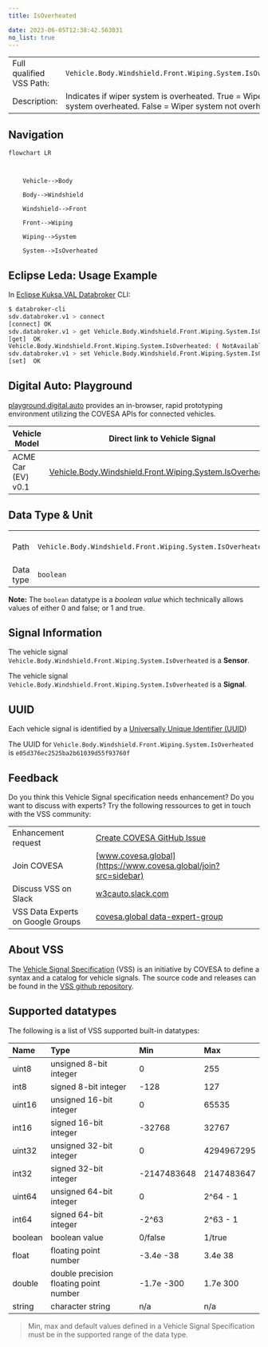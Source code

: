 ```yaml
---
title: IsOverheated

date: 2023-06-05T12:38:42.563031
no_list: true
---
```



| | |
|---|---|
| Full qualified VSS Path: | `Vehicle.Body.Windshield.Front.Wiping.System.IsOverheated` |
| Description: | Indicates if wiper system is overheated. True = Wiper system overheated. False = Wiper system not overheated. |

## Navigation

```mermaid
flowchart LR



    Vehicle-->Body

    Body-->Windshield

    Windshield-->Front

    Front-->Wiping

    Wiping-->System

    System-->IsOverheated

```

## Eclipse Leda: Usage Example

In [Eclipse Kuksa.VAL Databroker](https://github.com/eclipse/kuksa.val/tree/master/kuksa_databroker) CLI:



```bash
$ databroker-cli
sdv.databroker.v1 > connect
[connect] OK
sdv.databroker.v1 > get Vehicle.Body.Windshield.Front.Wiping.System.IsOverheated
[get]  OK
Vehicle.Body.Windshield.Front.Wiping.System.IsOverheated: ( NotAvailable )
sdv.databroker.v1 > set Vehicle.Body.Windshield.Front.Wiping.System.IsOverheated false
[set]  OK
```

## Digital Auto: Playground

[playground.digital.auto](http://digital.auto) provides an in-browser, rapid prototyping environment utilizing the COVESA APIs for connected vehicles. 

| Vehicle Model | Direct link to Vehicle Signal |
|---|---|
| ACME Car (EV) v0.1 | [Vehicle.Body.Windshield.Front.Wiping.System.IsOverheated](https://digitalauto.netlify.app/model/STLWzk1WyqVVLbfymb4f/cvi/list/Vehicle.Body.Windshield.Front.Wiping.System.IsOverheated/) |

## Data Type & Unit

| | | |
|---|---|---|
| Path | `Vehicle.Body.Windshield.Front.Wiping.System.IsOverheated` | [VSS: Addressing nodes](https://covesa.github.io/vehicle_signal_specification/rule_set/basics/) |
| Data type | `boolean` | [VSS: Datatypes](https://covesa.github.io/vehicle_signal_specification/rule_set/data_entry/data_types/) |









**Note:** The `boolean` datatype is a *boolean value* which technically allows values of either 0 and false; or 1 and true.





## Signal Information





The vehicle signal `Vehicle.Body.Windshield.Front.Wiping.System.IsOverheated` is a **Sensor**.

The vehicle signal `Vehicle.Body.Windshield.Front.Wiping.System.IsOverheated` is a **Signal**.



## UUID

Each vehicle signal is identified by a [Universally Unique Identifier (UUID](https://en.wikipedia.org/wiki/Universally_unique_identifier))

The UUID for `Vehicle.Body.Windshield.Front.Wiping.System.IsOverheated` is `e05d376ec2525ba2b61039d55f93760f`


## Feedback

Do you think this Vehicle Signal specification needs enhancement? Do you want to discuss with experts? Try the following ressources to get in touch with the VSS community:

| | |
|---|---|
| Enhancement request | [Create COVESA GitHub Issue](https://github.com/COVESA/vehicle_signal_specification/issues/new?body=Please+describe+your+feedback&title=Signal+feedback+Vehicle.Body.Windshield.Front.Wiping.System.IsOverheated) |
| Join COVESA | [www.covesa.global](https://www.covesa.global/join?src=sidebar) |
| Discuss VSS on Slack | [w3cauto.slack.com](http://w3cauto.slack.com/) |
| VSS Data Experts on Google Groups | [covesa.global data-expert-group](https://groups.google.com/a/covesa.global/g/data-expert-group) |

## About VSS

The [Vehicle Signal Specification](https://covesa.github.io/vehicle_signal_specification/) (VSS)
is an initiative by COVESA to define a syntax and a catalog for vehicle signals.
The source code and releases can be found in the [VSS github repository](https://github.com/COVESA/vehicle_signal_specification).

## Supported datatypes

The following is a list of VSS supported built-in datatypes:

Name       | Type                       | Min  | Max
:----------|:---------------------------|:-----|:---
uint8      | unsigned 8-bit integer     | 0    | 255
int8       | signed 8-bit integer       | -128 | 127
uint16     | unsigned 16-bit integer    |  0   | 65535
int16      | signed 16-bit integer      | -32768 | 32767
uint32     | unsigned 32-bit integer    | 0 | 4294967295
int32      | signed 32-bit integer      | -2147483648 | 2147483647
uint64     | unsigned 64-bit integer    | 0    | 2^64 - 1
int64      | signed 64-bit integer      | -2^63 | 2^63 - 1
boolean    | boolean value              | 0/false | 1/true
float      | floating point number      | -3.4e -38 | 3.4e 38
double     | double precision floating point number | -1.7e -300 | 1.7e 300
string     | character string           | n/a  | n/a

> Min, max and default values defined in a Vehicle Signal Specification must be in the supported range of the data type.

